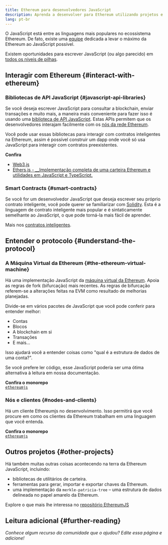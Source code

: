 ```yaml
---
title: Ethereum para desenvolvedores JavaScript
description: Aprenda a desenvolver para Ethereum utilizando projetos e ferramentas baseados em JavaScript.
lang: pt-br
---
```


O JavaScript está entre as linguagens mais populares no ecossistema Ethereum. De fato, existe uma [equipe](https://github.com/ethereumjs) dedicada a levar o máximo da Ethereum ao JavaScript possível.

Existem oportunidades para escrever JavaScript (ou algo parecido) em [todos os níveis de pilhas](/developers/docs/ethereum-stack/).

## Interagir com Ethereum {#interact-with-ethereum}

### Bibliotecas de API JavaScript {#javascript-api-libraries}

Se você deseja escrever JavaScript para consultar a blockchain, enviar transações e muito mais, a maneira mais conveniente para fazer isso é usando uma [biblioteca de API JavaScript](/developers/docs/apis/javascript/). Estas APIs permitem que os desenvolvedores interajam facilmente com os [nós da rede Ethereum](/developers/docs/nodes-and-clients/).

Você pode usar essas bibliotecas para interagir com contratos inteligentes na Ethereum, assim é possível construir um dapp onde você só usa JavaScript para interagir com contratos preexistentes.

**Confira**

- [Web3.js](https://web3js.readthedocs.io/)
- [Ethers.js - \_\_Implementação completa de uma carteira Ethereum e utilidades em JavaScript e TypeScript.](https://docs.ethers.io/)

### Smart Contracts {#smart-contracts}

Se você for um desenvolvedor JavaScript que deseja escrever seu próprio contrato inteligente, você pode querer se familiarizar com [Solidity](https://solidity.readthedocs.io). Esta é a linguagem de contrato inteligente mais popular e é sintaticamente semelhante ao JavaScript, o que pode torná-la mais fácil de aprender.

Mais nos [contratos inteligentes](/developers/docs/smart-contracts/).

## Entender o protocolo {#understand-the-protocol}

### A Máquina Virtual da Ethereum {#the-ethereum-virtual-machine}

Há uma implementação JavaScript da [máquina virtual da Ethereum](/developers/docs/evm/). Apoia as regras de fork (bifurcação) mais recentes. As regras de bifurcação referem-se a alterações feitas na EVM como resultado de melhorias planejadas.

Divide-se em vários pacotes de JavaScript que você pode conferir para entender melhor:

- Contas
- Blocos
- A blockchain em si
- Transações
- E mais...

Isso ajudará você a entender coisas como "qual é a estrutura de dados de uma conta?".

Se você prefere ler código, esse JavaScript poderia ser uma ótima alternativa à leitura em nossa documentação.

**Confira o monorepo**  
[`ethereumjs`](https://github.com/ethereumjs/ethereumjs-vm)

### Nós e clientes {#nodes-and-clients}

Há um cliente Ethereumjs no desenvolvimento. Isso permitirá que você procure em como os clientes da Ethereum trabalham em uma linguagem que você entenda.

**Confira o monorepo**  
[`ethereumjs`](https://github.com/ethereumjs/ethereumjs-client)

## Outros projetos {#other-projects}

Há também muitas outras coisas acontecendo na terra da Ethereum JavaScript, incluindo:

- bibliotecas de utilitários de carteira.
- ferramentas para gerar, importar e exportar chaves da Ethereum.
- uma implementação da `merkle-patricia-tree` – uma estrutura de dados delineada no papel amarelo da Ethereum.

Explore o que mais lhe interessa no [repositório EthereumJS](https://github.com/ethereumjs)

## Leitura adicional {#further-reading}

_Conhece algum recurso da comunidade que o ajudou? Edite essa página e adicione!_
